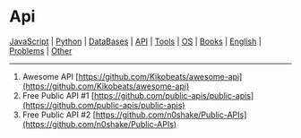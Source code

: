 # Api

[JavaScript](./javascript.md) | [Python](./python.md) | [DataBases](./databases.md) | [API](./api.md) | [Tools](./tools.md) | [OS](./os.md) | [Books](./books.md) | [English](./english.md) | [Problems](./problems.md) | [Other](./other.md)

---

1. Awesome API [https://github.com/Kikobeats/awesome-api](https://github.com/Kikobeats/awesome-api)
2. Free Public API #1 [https://github.com/public-apis/public-apis](https://github.com/public-apis/public-apis)
3. Free Public API #2 [https://github.com/n0shake/Public-APIs](https://github.com/n0shake/Public-APIs)
